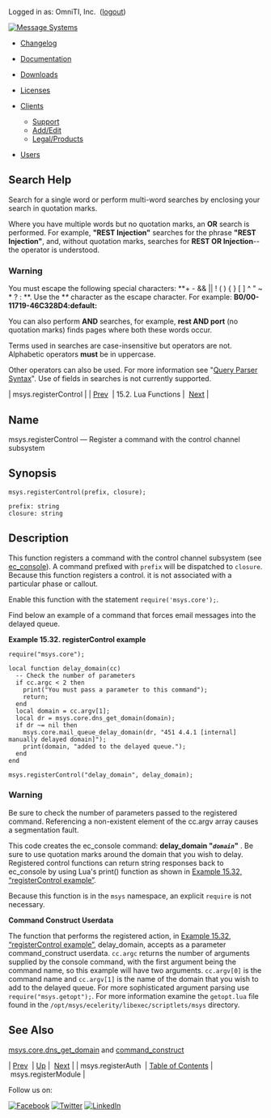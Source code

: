 Logged in as: OmniTI, Inc.  ([logout](https://support.messagesystems.com/logout.php))

[![Message Systems](https://support.messagesystems.com/images/ms-white205.png)](https://support.messagesystems.com/start.php) 

*   [Changelog](https://support.messagesystems.com/start.php?show=changelog)
*   [Documentation](https://support.messagesystems.com/docs/)
*   [Downloads](https://support.messagesystems.com/start.php)

*   [Licenses](https://support.messagesystems.com/license_summary.php)
*   <a href="">Clients</a>
    *   [Support](https://support.messagesystems.com/cs.php)
    *   [Add/Edit](https://support.messagesystems.com/edit_client.php)
    *   [Legal/Products](https://support.messagesystems.com/edit_products.php)
*   [Users](https://support.messagesystems.com/edit_customer.php)

## Search Help

Search for a single word or perform multi-word searches by enclosing your search in quotation marks.

Where you have multiple words but no quotation marks, an **OR** search is performed. For example, **"REST Injection"** searches for the phrase **"REST Injection"**, and, without quotation marks, searches for **REST OR Injection**--the operator is understood.

### Warning

You must escape the following special characters: **+ - && || ! ( ) { } [ ] ^ " ~ * ? : \**. Use the **\** character as the escape character. For example: **B0/00-11719-46C328D4\:default\:**

You can also perform **AND** searches, for example, **rest AND port** (no quotation marks) finds pages where both these words occur.

Terms used in searches are case-insensitive but operators are not. Alphabetic operators **must** be in uppercase.

Other operators can also be used. For more information see "[Query Parser Syntax](https://lucene.apache.org/core/old_versioned_docs/versions/3_0_0/queryparsersyntax.html)". Use of fields in searches is not currently supported.

| msys.registerControl |
| [Prev](lua.ref.msys.registerAuth.php)  | 15.2. Lua Functions |  [Next](lua.ref.msys.registerModule.php) |

<a name="lua.ref.msys.registerControl"></a>
## Name

msys.registerControl — Register a command with the control channel subsystem

<a name="idp24592960"></a>
## Synopsis

`msys.registerControl(prefix, closure);`

```
prefix: string
closure: string
```
<a name="idp24595664"></a>
## Description

This function registers a command with the control channel subsystem (see [ec_console](executable.ec_console.php "ec_console")). A command prefixed with `prefix` will be dispatched to `closure`. Because this function registers a control. it is not associated with a particular phase or callout.

Enable this function with the statement `require('msys.core');`.

Find below an example of a command that forces email messages into the delayed queue.

<a name="lua.ref.msys.registerControl.example"></a>

**Example 15.32. registerControl example**

```
require("msys.core");

local function delay_domain(cc)
  -- Check the number of parameters
  if cc.argc < 2 then
    print("You must pass a parameter to this command");
    return;
  end
  local domain = cc.argv[1];
  local dr = msys.core.dns_get_domain(domain);
  if dr ~= nil then
    msys.core.mail_queue_delay_domain(dr, "451 4.4.1 [internal] manually delayed domain]");
    print(domain, "added to the delayed queue.");
  end
end

msys.registerControl("delay_domain", delay_domain);
```

### Warning

Be sure to check the number of parameters passed to the registered command. Referencing a non-existent element of the cc.argv array causes a segmentation fault.

This code creates the ec_console command: **delay_domain "*`domain`*"**             . Be sure to use quotation marks around the domain that you wish to delay. Registered control functions can return string responses back to ec_console by using Lua's print() function as shown in [Example 15.32, “registerControl example”](lua.ref.msys.registerControl.php#lua.ref.msys.registerControl.example "Example 15.32. registerControl example").

Because this function is in the `msys` namespace, an explicit `require` is not necessary.

<a name="lua.ref.msys.registerControl.control_construct"></a>

**Command Construct Userdata**

The function that performs the registered action, in [Example 15.32, “registerControl example”](lua.ref.msys.registerControl.php#lua.ref.msys.registerControl.example "Example 15.32. registerControl example"), delay_domain, accepts as a parameter command_construct userdata. `cc.argc` returns the number of arguments supplied by the console command, with the first argument being the command name, so this example will have two arguments. `cc.argv[0]` is the command name and `cc.argv[1]` is the name of the domain that you wish to add to the delayed queue. For more sophisticated argument parsing use `require("msys.getopt");`. For more information examine the `getopt.lua` file found in the `/opt/msys/ecelerity/libexec/scriptlets/msys` directory.

<a name="idp24613264"></a>
## See Also

[msys.core.dns_get_domain](lua.ref.msys.core.dns_get_domain.php "msys.core.dns_get_domain") and [command_construct](https://support.messagesystems.com/docs/web-c-api/structs.command_construct.php)

| [Prev](lua.ref.msys.registerAuth.php)  | [Up](lua.function.details.php) |  [Next](lua.ref.msys.registerModule.php) |
| msys.registerAuth  | [Table of Contents](index.php) |  msys.registerModule |

Follow us on:

[![Facebook](https://support.messagesystems.com/images/icon-facebook.png)](http://www.facebook.com/messagesystems) [![Twitter](https://support.messagesystems.com/images/icon-twitter.png)](http://twitter.com/#!/MessageSystems) [![LinkedIn](https://support.messagesystems.com/images/icon-linkedin.png)](http://www.linkedin.com/company/message-systems)